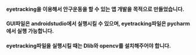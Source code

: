 #### eyetracking을 이용해서 안구운동을 할 수 있는 앱 개발을 목적으로 만들었습니다.
#### GUI파일은 androidstudio에서 실행시킬 수 있으며, eyetracking파일은 pycharm에서 실행 가능합니다.
#### eyetracking파일을 실행시킬 때는 Dlib와 opencv를 설치해주어야 합니다.
